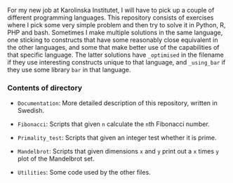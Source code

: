 For my new job at Karolinska Institutet, I will have to pick up a couple of different programming languages. This repository consists of exercises where I pick some very simple problem and then try to solve it in Python, R, PHP and bash. Sometimes I make multiple solutions in the same language, one sticking to constructs that have some reasonably close equivalent in the other languages, and some that make better use of the capabilities of that specific language. The latter solutions have `_optimised` in the filename if they use interesting constructs unique to that language, and `_using_bar` if they use some library `bar` in that language.

### Contents of directory

- `Documentation`: More detailed description of this repository, written in Swedish.

- `Fibonacci`: Scripts that given `n` calculate the `n`th Fibonacci number.

- `Primality_test`: Scripts that given an integer test whether it is prime.

- `Mandelbrot`: Scripts that given dimensions `x` and `y` print out a `x` times `y` plot of the Mandelbrot set.

- `Utilities`: Some code used by the other files.